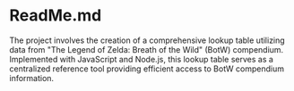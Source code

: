 # ReadMe.md
The project involves the creation of a comprehensive lookup table utilizing data from "The Legend of Zelda: Breath of the Wild" (BotW) compendium. Implemented with JavaScript and Node.js, this lookup table serves as a centralized reference tool providing efficient access to BotW compendium information.
